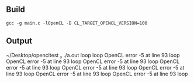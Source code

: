 ## Build
```gcc -g main.c -lOpenCL -D CL_TARGET_OPENCL_VERSION=100```

## Output

~/Desktop/opencltest  ./a.out
loop
loop
OpenCL error -5 at line 93
loop
OpenCL error -5 at line 93
loop
OpenCL error -5 at line 93
loop
OpenCL error -5 at line 93
loop
OpenCL error -5 at line 93
loop
OpenCL error -5 at line 93
loop
OpenCL error -5 at line 93
loop
OpenCL error -5 at line 93
loop
